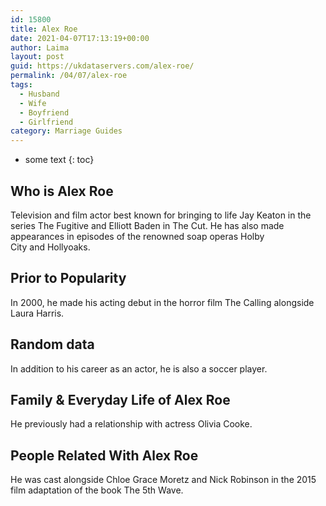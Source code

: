 ```yaml
---
id: 15800
title: Alex Roe
date: 2021-04-07T17:13:19+00:00
author: Laima
layout: post
guid: https://ukdataservers.com/alex-roe/
permalink: /04/07/alex-roe
tags:
  - Husband
  - Wife
  - Boyfriend
  - Girlfriend
category: Marriage Guides
---
```


* some text
{: toc}


## Who is Alex Roe
                  
                  
                  
Television and film actor best known for bringing to life Jay Keaton in the series The Fugitive and Elliott Baden in The Cut. He has also made appearances in episodes of the renowned soap operas Holby City and Hollyoaks.
                  
              
            
              
            
                
                
                
## Prior to Popularity
                  
                  
                  
In 2000, he made his acting debut in the horror film The Calling alongside Laura Harris.
                  
              
            
              
            
                
                
                
## Random data
                  
                  
                  
In addition to his career as an actor, he is also a soccer player.
                  
              
            
              
            
                
                
                
## Family & Everyday Life of Alex Roe
                  
                  
                  
He previously had a relationship with actress Olivia Cooke.
                  
              
            
              
            
                
                
                
## People Related With Alex Roe
                  
                  
                  
He was cast alongside Chloe Grace Moretz and Nick Robinson in the 2015 film adaptation of the book The 5th Wave.
                  
              
            
              
            
                
              
            
              
              
            
            
              
            
          
          
          